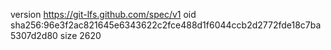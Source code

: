 version https://git-lfs.github.com/spec/v1
oid sha256:96e3f2ac821645e6343622c2fce488d1f6044ccb2d2772fde18c7ba5307d2d80
size 2620
